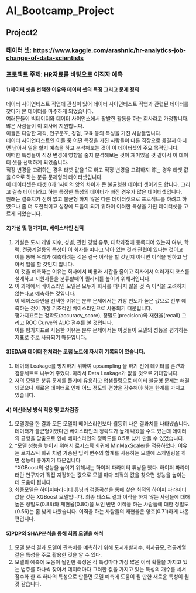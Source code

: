 # AI_Bootcamp_Project   
## Project2   
### 데이터 셋: https://www.kaggle.com/arashnic/hr-analytics-job-change-of-data-scientists   
### 프로젝트 주제: HR자료를 바탕으로 이직자 예측   
#### 1)데이터 셋을 선택한 이유와 데이터 셋의 특징 그리고 문제 정의   
데이터 사이언티스트 직업에 관심이 있어 데이터 사이언티스트 직업과 관련된 데이터를 찾다가 본 데이터를 마주하게 되었습니다.    
여러분들이 빅데이터와 데이터 사이언스에서 활발한 활동을 하는 회사라고 가정합니다. 많은 사람들이 이 회사에 지원합니다.    
이들은 다양한 자격, 인구분포, 경험, 교육 등의 특성을 가진 사람들입니다.    
데이터 사이언티스트인 이들 중 어떤 특징을 가진 사람들이 다른 직장으로 옮길지 아니면 남아서 일을 할지 예측을 하고 분석해보는 것이 이 데이터셋의 주요 목적입니다.    
어떠한 특성들이 직장 변경에 영향을 줄지 분석해보는 것이 재미있을 것 같아서 이 데이터 셋을 선택하게 되었습니다.    
직장 변경을 고려하는 경우 타겟 값을 1로 하고 직장 변경을 고려하지 않는 경우 타겟 값을 0으로 하는 분류 문제형의 데이터셋입니다.   
이 데이터셋은 타겟 0과 1사이의 양의 차이가 큰 불균형한 데이터 셋이기도 합니다. 그리고 결측 데이터라고 하는 특정한 특성의 데이터가 빠진 경우가 많은 데이터셋입니다.    
원래는 결측치가 전혀 없고 불균형 하지 않은 다른 데이터셋으로 프로젝트를 하려고 하였으나 좀 더 도전적이고 성장에 도움이 되기 위하여 이러한 특성을 가진 데이터셋을 고르게 되었습니다.    
#### 2)가설 및 평가지표, 베이스라인 선택
1.  가설은 도시 개발 지수, 성별, 관련 경험 유무, 대학과정에 등록되어 있는지 여부, 학력, 전공계열등의 특성이 이 회사를 떠나고 남아 있는 것과 관련이 있다는 것이고   
이를 통해 우리가 예측하려는 것은 결국 이직을 할 것인지 아니면 이직을 안하고 남아서 일을 할 것인지 입니다.    
이 것을 예측하는 이유는 회사에서 비용과 시간을 줄이고 회사에서 여러가지 코스를 설계하고 지원자들을 분류할때의 퀄리티를 높이기 위해서입니다.    
2.  이 과제에서 베이스라인 모델은 모두가 회사를 떠나지 않을 것 즉 이직을 고려하지 않는다고 예측하는 것입니다.   
이 베이스라인을 선택한 이유는 분류 문제에서는 가장 빈도가 높은 값으로 전부 예측하는 것이 가장 기초적인 베이스라인으로 사용되기 때문입니다.    
평가지표로는 정확도(accuracy_score), 정밀도(precision)와 재현율(recall) 그리고 ROC Curve와 AUC 점수를 볼 것입니다.   
이를 평가지표로 사용한 이유는 분류 문제에서는 이것들이 모델의 성능을 평가하는 지표로 주로 사용되기 때문입니다.
#### 3)EDA와 데이터 전처리는 코랩 노트에 자세히 기록되어 있습니다.    
1.	데이터 Leakage를 방지하기 위하여 upsampling 을 하기 전에 데이터를 훈련과 검증세트로 나누어 주었다. 따라서 Data Leakage가 없을 것으로 기대합니다.    
2.	저의 모델은 분류 문제를 풀기에 유용하고 업샘플링으로 데이터 불균형 문제는 해결 되었으나 새로운 데이터로 인해 어느 정도의 편향을 감수해야 하는 한계를 가지고 있습니다.    
#### 4) 머신러닝 방식 적용 및 교차검증    
1.  모델링을 한 결과  모든 모델이 베이스라인보다 월등히 나은 결과치를 나타냈습니다. 데이터가 불균형이었다면 베이스라인의 정확도가 높게 나왔을 수도 있는데 데이터의 균형을 맞춤으로 인해 베이스라인의 정확도를 0.5로 낮게 만들 수 있었습니다.    
2.  *모델 성능을 높이기 위해서 로지스틱 회귀에 MinMaxScaler을 적용하였다. 이유는 로지스틱 회귀 처럼 가중된 입력 변수의 합계를 사용하는 모델에 스케일링을 하면 성능이 좋아지기 때문입니다    
*XGBoost의 성능을 높이기 위해서는 하이퍼 파라미터 튜닝을 했다. 하이퍼 파라미터란 연구자가 직접 지정하는 값으로 모델 마다 최적의 값을 찾으면 성능을 높이는데 도움이 됩니다.        
3.  최종모델은 하이퍼파라미터 튜닝과 검증곡선을 통해 찾은 최적의 하이퍼 파라미터 값을 갖는 XGBoost 모델입니다. 최종 테스트 결과 이직을 하지 않는 사람들에 대해 높은 정밀도(0.88)와 재현율(0.80)을 보인 반면 이직을 하는 사람들에 대한 정밀도(0.56)는 좀 낮게 나왔습니다. 이직을 하는 사람들의 재현율은 양호(0.71)하게 나온 편입니다.      
#### 5)PDP와 SHAP분석을 통해 최종 모델을 해석   
1.  모델 분석 결과 모델이 관측치를 예측하기 위해 도시개발지수, 회사규모, 전공계열 같은 특성을 주로 활용한 것을 알 수 있다.   
2.  모델의 예측에 도움이 될만한 특성은 각 특성마다 가장 많은 이직 확률을 가지고 있는 범주를 하나씩 찾아서 데이터마다 그러한 값을 가지고 있는 특성의 개수를 세서 점수화 한 후 하나의 특성으로 만들면 모델 예측에 도움이 될 만한 새로운 특성이 될 것 같습니다.   



